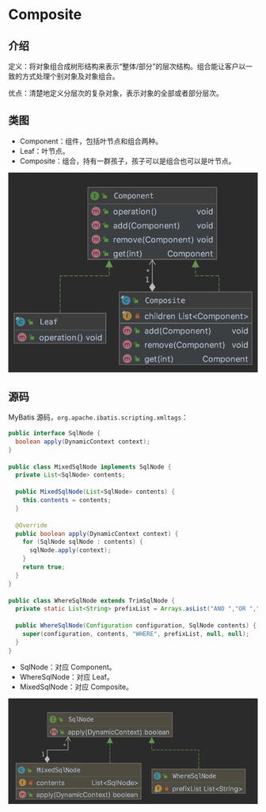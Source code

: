 # Composite

## 介绍

定义：将对象组合成树形结构来表示“整体/部分”的层次结构。组合能让客户以一致的方式处理个别对象及对象组合。

优点：清楚地定义分层次的复杂对象，表示对象的全部或者部分层次。

## 类图

* Component：组件，包括叶节点和组合两种。
* Leaf：叶节点。
* Composite：组合，持有一群孩子，孩子可以是组合也可以是叶节点。

![](../../.gitbook/assets/image%20%2888%29.png)

## 源码

MyBatis 源码，`org.apache.ibatis.scripting.xmltags`：

```java
public interface SqlNode {
  boolean apply(DynamicContext context);
}

public class MixedSqlNode implements SqlNode {
  private List<SqlNode> contents;

  public MixedSqlNode(List<SqlNode> contents) {
    this.contents = contents;
  }

  @Override
  public boolean apply(DynamicContext context) {
    for (SqlNode sqlNode : contents) {
      sqlNode.apply(context);
    }
    return true;
  }
}

public class WhereSqlNode extends TrimSqlNode {
  private static List<String> prefixList = Arrays.asList("AND ","OR ","AND\n", "OR\n", "AND\r", "OR\r", "AND\t", "OR\t");

  public WhereSqlNode(Configuration configuration, SqlNode contents) {
    super(configuration, contents, "WHERE", prefixList, null, null);
  }
}
```

* SqlNode：对应 Component。
* WhereSqlNode：对应 Leaf。
* MixedSqlNode：对应 Composite。

![](../../.gitbook/assets/image%20%28180%29.png)

